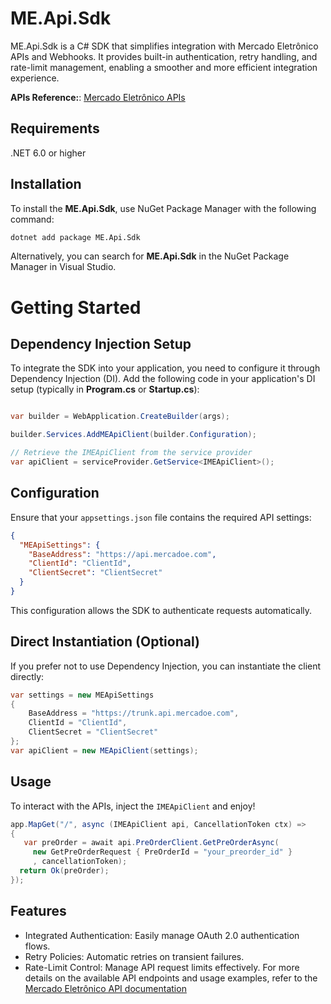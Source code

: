 # ME.Api.Sdk

ME.Api.Sdk is a C# SDK that simplifies integration with Mercado Eletrônico APIs and Webhooks. It provides built-in authentication, retry handling, and rate-limit management, enabling a smoother and more efficient integration experience. 

**APIs Reference:**: [Mercado Eletrônico APIs](https://developer.me.com.br/)

## Requirements
.NET 6.0 or higher

## Installation

To install the **ME.Api.Sdk**,  use NuGet Package Manager with the following command:

```bash
dotnet add package ME.Api.Sdk
```

Alternatively, you can search for **ME.Api.Sdk** in the NuGet Package Manager in Visual Studio.

# Getting Started

## Dependency Injection Setup

To integrate the SDK into your application, you need to configure it through Dependency Injection (DI). Add the following code in your application's DI setup (typically in **Program.cs** or **Startup.cs**):

```csharp

var builder = WebApplication.CreateBuilder(args);

builder.Services.AddMEApiClient(builder.Configuration);

// Retrieve the IMEApiClient from the service provider
var apiClient = serviceProvider.GetService<IMEApiClient>(); 

```

## Configuration

Ensure that your `appsettings.json` file contains the required API settings:
```json
{
  "MEApiSettings": {
    "BaseAddress": "https://api.mercadoe.com",
    "ClientId": "ClientId",
    "ClientSecret": "ClientSecret"
  }
}
```

This configuration allows the SDK to authenticate requests automatically.

## Direct Instantiation (Optional)

If you prefer not to use Dependency Injection, you can instantiate the client directly:

```csharp
var settings = new MEApiSettings
{
    BaseAddress = "https://trunk.api.mercadoe.com",
    ClientId = "ClientId",
    ClientSecret = "ClientSecret"
};
var apiClient = new MEApiClient(settings);
```

## Usage
To interact with the APIs, inject the `IMEApiClient` and enjoy!

```csharp
app.MapGet("/", async (IMEApiClient api, CancellationToken ctx) =>
{
   var preOrder = await api.PreOrderClient.GetPreOrderAsync(
     new GetPreOrderRequest { PreOrderId = "your_preorder_id" }
     , cancellationToken);
  return Ok(preOrder);
});
```

## Features
- Integrated Authentication: Easily manage OAuth 2.0 authentication flows.
- Retry Policies: Automatic retries on transient failures.
- Rate-Limit Control: Manage API request limits effectively.
For more details on the available API endpoints and usage examples, refer to the [Mercado Eletrônico API documentation](https://developer.me.com.br/)